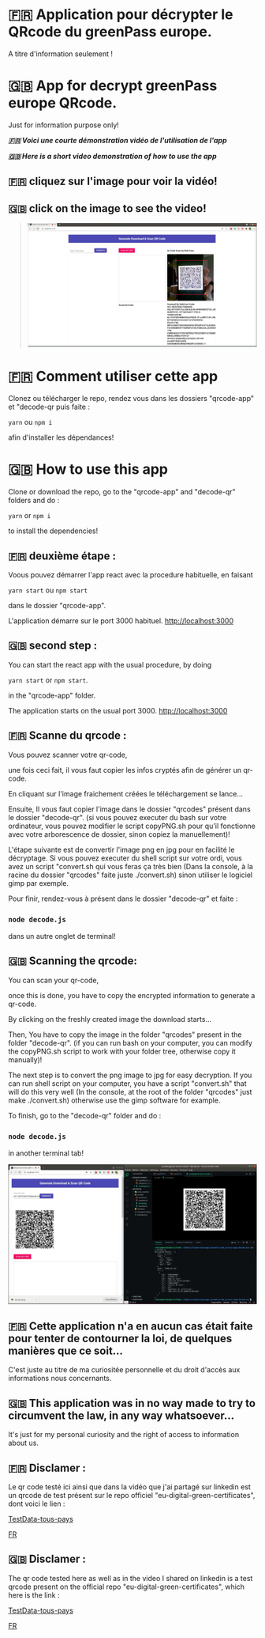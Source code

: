 
# 🇫🇷 Application pour décrypter le QRcode du greenPass europe.
A titre d'information seulement !

# 🇬🇧 App for decrypt greenPass europe QRcode.
Just for information purpose only!

***🇫🇷 Voici une courte démonstration vidéo de l'utilisation de l'app***

***🇬🇧 Here is a short video demonstration of how to use the app***

## 🇫🇷 cliquez sur l'image pour voir la vidéo!
## 🇬🇧 click on the image to see the video!
>[![embed url](/demo-pictures/picture1.png)](https://youtu.be/ntUTsSsKl7g)


# 🇫🇷 Comment utiliser cette app

Clonez ou télécharger le repo, rendez vous dans les dossiers "qrcode-app" et "decode-qr puis faite :

 `yarn` ou `npm i`

afin d'installer les dépendances!

# 🇬🇧 How to use this app

Clone or download the repo, go to the "qrcode-app" and "decode-qr" folders and do :

 `yarn` or `npm i`

to install the dependencies!

## 🇫🇷 deuxième étape :

Voous pouvez démarrer l'app react avec la procedure habituelle, en faisant

 `yarn start` ou `npm start`

dans le dossier "qrcode-app".

L'application démarre sur le port 3000 habituel.
[http://localhost:3000](http://localhost:3000)

## 🇬🇧 second step :

You can start the react app with the usual procedure, by doing

 `yarn start` or `npm start`.

in the "qrcode-app" folder.

The application starts on the usual port 3000.
[http://localhost:3000](http://localhost:3000)

## 🇫🇷 Scanne du qrcode :

Vous pouvez scanner votre qr-code,

une fois ceci fait, il vous faut copier les infos cryptés afin de générer un qr-code.

En cliquant sur l'image fraichement créées le téléchargement se lance...

Ensuite,
Il vous faut copier l'image dans le dossier "qrcodes" présent dans le dossier "decode-qr". (si vous pouvez executer du bash sur votre ordinateur, vous pouvez modifier le script copyPNG.sh pour qu'il fonctionne avec votre arborescence de dossier, sinon copiez la manuellement)!

L'étape suivante est de convertir l'image png en jpg pour en facilité le décryptage.
Si vous pouvez executer du shell script sur votre ordi, vous avez un script "convert.sh qui vous feras ça très bien (Dans la console, à la racine du dossier "qrcodes" faite juste ./convert.sh) sinon utiliser le logiciel gimp par exemple.

Pour finir, rendez-vous à présent dans le dossier "decode-qr" et faite :

### `node decode.js`

dans un autre onglet de terminal!

## 🇬🇧 Scanning the qrcode:

You can scan your qr-code,

once this is done, you have to copy the encrypted information to generate a qr-code.

By clicking on the freshly created image the download starts...

Then,
You have to copy the image in the folder "qrcodes" present in the folder "decode-qr". (if you can run bash on your computer, you can modify the copyPNG.sh script to work with your folder tree, otherwise copy it manually)!

The next step is to convert the png image to jpg for easy decryption.
If you can run shell script on your computer, you have a script "convert.sh" that will do this very well (In the console, at the root of the folder "qrcodes" just make ./convert.sh) otherwise use the gimp software for example.

To finish, go to the "decode-qr" folder and do :

### `node decode.js`

in another terminal tab!

![Demo-decrypt-picture](./demo-pictures/picture2.png "Demo-decrypt")


## 🇫🇷 Cette application n'a en aucun cas était faite pour tenter de contourner la loi, de quelques manières que ce soit...

C'est juste au titre de ma curiositée personnelle et du droit d'accès aux informations nous concernants.

## 🇬🇧 This application was in no way made to try to circumvent the law, in any way whatsoever...

It's just for my personal curiosity and the right of access to information about us.

## 🇫🇷 Disclamer :
Le qr code testé ici ainsi que dans la vidéo que j'ai partagé sur linkedin est un qrcode de test présent sur le repo officiel "eu-digital-green-certificates", dont voici le lien :

[TestData-tous-pays](https://github.com/eu-digital-green-certificates/dgc-testdata)

[FR](https://github.com/eu-digital-green-certificates/dgc-testdata/tree/main/FR)

## 🇬🇧 Disclamer :
The qr code tested here as well as in the video I shared on linkedin is a test qrcode present on the official repo "eu-digital-green-certificates", which here is the link :

[TestData-tous-pays](https://github.com/eu-digital-green-certificates/dgc-testdata)

[FR](https://github.com/eu-digital-green-certificates/dgc-testdata/tree/main/FR)

